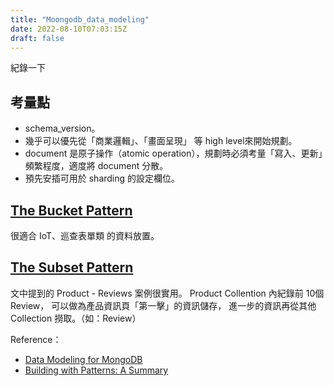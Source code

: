 ```yaml
---
title: "Moongodb_data_modeling"
date: 2022-08-10T07:03:15Z
draft: false
---
```


紀錄一下

## 考量點

- schema_version。
- 幾乎可以優先從「商業邏輯」、「畫面呈現」 等 high level來開始規劃。
- document 是原子操作（atomic operation），規劃時必須考量「寫入、更新」頻繁程度，適度將 document 分散。
- 預先安插可用於 sharding 的設定欄位。

## [The Bucket Pattern](https://www.mongodb.com/blog/post/building-with-patterns-the-bucket-pattern)

很適合 IoT、巡查表單類 的資料放置。

## [The Subset Pattern](https://www.mongodb.com/blog/post/building-with-patterns-the-subset-pattern)

文中提到的 Product - Reviews 案例很實用。
Product Collention 內紀錄前 10個 Review，
可以做為產品資訊頁「第一擊」的資訊儲存，
進一步的資訊再從其他 Collection 撈取。（如：Review）

Reference：

- [Data Modeling for MongoDB](https://www.slideshare.net/mongodb/data-modeling-for-mongodb)
- [Building with Patterns: A Summary](https://www.mongodb.com/blog/post/building-with-patterns-a-summary)